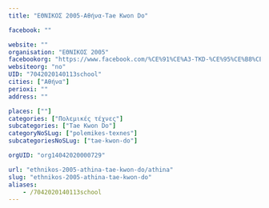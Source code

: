 ```yaml
---
title: "ΕΘΝΙΚΟΣ 2005-Αθήνα-Tae Kwon Do"

facebook: ""

website: ""
organisation: "ΕΘΝΙΚΟΣ 2005"
facebookorg: "https://www.facebook.com/%CE%91%CE%A3-TKD-%CE%95%CE%B8%CE%BD%CE%B9%CE%BA%CF%8C%CF%82-2005-1209448835801482/"
websiteorg: "no"
UID: "7042020140113school"
cities: ["Αθήνα"]
perioxi: ""
address: ""

places: [""]
categories: ["Πολεμικές τέχνες"]
subcategories: ["Tae Kwon Do"]
categoryNoSLug: ["polemikes-texnes"]
subcategoriesNoSLug: ["tae-kwon-do"]

orgUID: "org14042020000729"

url: "ethnikos-2005-athina-tae-kwon-do/athina"
slug: "ethnikos-2005-athina-tae-kwon-do"
aliases:
    - /7042020140113school
---
```





